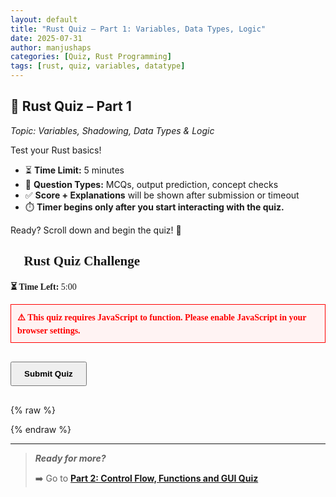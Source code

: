 ```yaml
---
layout: default
title: "Rust Quiz – Part 1: Variables, Data Types, Logic"
date: 2025-07-31
author: manjushaps
categories: [Quiz, Rust Programming]
tags: [rust, quiz, variables, datatype]
---
```


## 🧠 Rust Quiz – Part 1  
_Topic: Variables, Shadowing, Data Types & Logic_

Test your Rust basics!

- ⏳ **Time Limit:** 5 minutes  
- 🧠 **Question Types:** MCQs, output prediction, concept checks  
- ✅ **Score + Explanations** will be shown after submission or timeout
- ⏱️ **Timer begins only after you start interacting with the quiz.**

Ready? Scroll down and begin the quiz! 🚀

<!-- rust-quiz.html -->
<div id="quiz-app" style="font-family: Lucida Sans; max-width: 900px; margin: auto;">
  <h2>🧠 Rust Quiz Challenge</h2>
  <p><strong>⏳ Time Left:</strong> <span id="timer">5:00</span></p>

  <noscript>
    <div style="color: red; font-weight: bold; padding: 10px; border: 1px solid red; background: #fff3f3;">
      ⚠️ This quiz requires JavaScript to function. Please enable JavaScript in your browser settings.
    </div>
  </noscript>

  <form id="quiz-form" style="overflow-y: auto; max-height: 600px; padding-right: 10px;">
    <!-- Questions will be injected here -->
  </form>

  <br>
  <button id="submit-btn" style="padding: 10px 20px; font-weight: bold;">Submit Quiz</button>

  <div id="results" style="margin-top: 30px;"></div>
</div>

{% raw %}
<script src="/assets/js/rust-quiz-common.js"></script>
<script src="/assets/js/rust-quiz-part-1-ques.js"></script>
{% endraw %}

---

> ***Ready for more?***  
>
> ➡️ Go to **[Part 2: Control Flow, Functions and GUI Quiz](https://manjushaps.github.io/Rust-Quiz-Part-2/)**